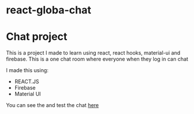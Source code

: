 # react-globa-chat
<h1>Chat project</h1>

This is a project I made to learn using react, react hooks, material-ui and firebase. This is a one chat room where everyone when they log in can chat

I made this using:
  - REACT.JS
  - Firebase
  - Material UI


You can see the and test the chat [here](https://react-global-chat-app.netlify.app/)